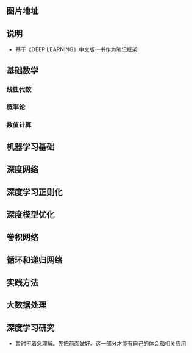 ## 图片地址



## 说明

- 基于《DEEP LEARNING》中文版一书作为笔记框架





## 基础数学





### 线性代数

### 概率论

### 数值计算



## 机器学习基础







## 深度网络





## 深度学习正则化



## 深度模型优化



## 卷积网络



## 循环和递归网络





## 实践方法



## 大数据处理



## 深度学习研究

- 暂时不着急理解。先把前面做好。这一部分才能有自己的体会和相关应用